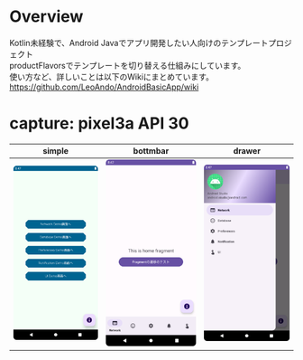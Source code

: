 # Overview

Kotlin未経験で、Android Javaでアプリ開発したい人向けのテンプレートプロジェクト<br>
productFlavorsでテンプレートを切り替える仕組みにしています。<br>
使い方など、詳しいことは以下のWikiにまとめています。<br>
https://github.com/LeoAndo/AndroidBasicApp/wiki<br>

# capture: pixel3a API 30

| simple                                                 | bottmbar                                     | drawer                                    |
--------------------------------------------------------|----------------------------------------------|-------------------------------------------
| <img src="capture/simple.png" width=320/> | <img src="capture/bottombar.png" width=320/> | <img src="capture/drawer.png" width=320/> |
